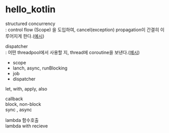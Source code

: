 # hello_kotlin

structured concurrency  
: control flow (Scope) 을 도입하여, cancel(exception) propagation이 간결히 이루어지게 한다.([예시](https://suhwan.dev/2022/01/21/Kotlin-coroutine-structured-concurrency/))    

dispatcher  
: 어떤 threadpool에서 사용할 지, thread에 coroutine을 보낸다.([예시](https://kotlinworld.com/141))     


- scope  
- lanch, async, runBlocking  
- job  
- dispatcher  


let, with, apply, also

callback  
block, non-block  
sync , async  

lambda 함수호출  
lambda with recieve  



